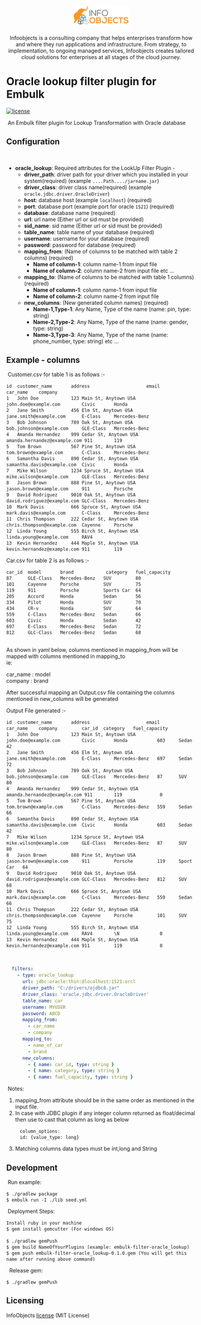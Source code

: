 
<p align="center">
  <a href="https://www.infoobjects.com/" target="blank"><img src="screenshots/logo.png" width="150" alt="InfoObjects Logo" /></a>
</p>
<p align="center">Infoobjects is a consulting company that helps enterprises transform how and where they run applications and infrastructure.
From strategy, to implementation, to ongoing managed services, Infoobjects creates tailored cloud solutions for enterprises at all stages of the cloud journey.</p>

# Oracle lookup filter plugin for Embulk
[![license](https://img.shields.io/badge/license-MIT-blue.svg)](LICENSE)

​
An Embulk filter plugin for Lookup Transformation with Oracle database
​
## Configuration
​
- **oracle_lookup**: Required attributes for the LookUp Filter Plugin -
    - **driver_path**: driver path for your driver which you installed in your system(required) (example `....Path..../jarname.jar`)
    - **driver_class**: driver class name(required) (example `oracle.jdbc.driver.OracleDriver`)
    - **host**: database host (example `localhost`) (required)
    - **port**: database port (example port for oracle `1521`) (required)
    - **database**: database name (required)
    - **url**: url name (Either url or sid must be provided)
    - **sid_name**: sid name (Either url or sid must be provided)
    - **table_name**: table name of your database (required)
    - **username**: username for your database (required)
    - **password**: password for database (required)
    - **mapping_from**: (Name of columns to be matched with table 2 columns) (required)
        - **Name of column-1**: column name-1 from input file
        - **Name of column-2**: column name-2 from input file etc ...
    - **mapping_to**:   (Name of columns to be matched with table 1 columns) (required)
        - **Name of column-1**: column name-1 from input file
        - **Name of column-2**: column name-2 from input file
    - **new_columns**:   (New generated column names) (required)
        - **Name-1,Type-1**: Any Name, Type of the name (name: pin, type: string)
        - **Name-2,Type-2**: Any Name, Type of the name (name: gender, type: string)
        - **Name-3,Type-3**: Any Name, Type of the name (name: phone_number, type: string) etc ...
## Example - columns
​
Customer.csv for table 1 is as follows :-

```
id  customer_name       address                     email                       car_name    company
1   John Doe            123 Main St, Anytown USA    john.doe@example.com        Civic       Honda
2   Jane Smith          456 Elm St, Anytown USA     jane.smith@example.com      E-Class     Mercedes-Benz
3   Bob Johnson         789 Oak St, Anytown USA     bob.johnson@example.com     GLE-Class   Mercedes-Benz
4   Amanda Hernandez    999 Cedar St, Anytown USA   amanda.hernandez@example.com 911        119
5   Tom Brown           567 Pine St, Anytown USA    tom.brown@example.com       C-Class     Mercedes-Benz
6   Samantha Davis      890 Cedar St, Anytown USA   samantha.davis@example.com  Civic       Honda
7   Mike Wilson         1234 Spruce St, Anytown USA mike.wilson@example.com     GLE-Class   Mercedes-Benz
8   Jason Brown         888 Pine St, Anytown USA    jason.brown@example.com     911         Porsche
9   David Rodriguez     9010 Oak St, Anytown USA    david.rodriguez@example.com GLC-Class   Mercedes-Benz
10  Mark Davis          666 Spruce St, Anytown USA  mark.davis@example.com      C-Class     Mercedes-Benz
11  Chris Thompson      222 Cedar St, Anytown USA   chris.thompson@example.com  Cayenne     Porsche
12  Linda Young         555 Birch St, Anytown USA   linda.young@example.com     RAV4
13  Kevin Hernandez     444 Maple St, Anytown USA   kevin.hernandez@example.com 911         119
```

Car.csv for table 2 is as follows :-

```
car_id  model       brand            category   fuel_capacity  
87      GLE-Class   Mercedes-Benz   SUV         80
101     Cayenne     Porsche         SUV         75
119     911         Porsche         Sports Car  64
205     Accord      Honda           Sedan       56
334     Pilot       Honda           SUV         70
434     CR-v        Honda           SUV         64      
559     C-Class     Mercedes-Benz   Sedan       66
603     Civic       Honda           Sedan       42
697     E-Class     Mercedes-Benz   Sedan       72
812     GLC-Class   Mercedes-Benz   Sedan       68


```

As shown in yaml below, columns mentioned in mapping_from will be mapped with columns mentioned in mapping_to      
ie:

car_name : model                       
company : brand

After successful mapping an Output.csv file containing the columns mentioned in new_columns will be generated

Output File generated :-

```
id  customer_name       address                     email                       car_name    company         car_id  category   fuel_capacity  
1   John Doe            123 Main St, Anytown USA    john.doe@example.com        Civic       Honda           603     Sedan       42
2   Jane Smith          456 Elm St, Anytown USA     jane.smith@example.com      E-Class     Mercedes-Benz   697     Sedan       72 
3   Bob Johnson         789 Oak St, Anytown USA     bob.johnson@example.com     GLE-Class   Mercedes-Benz   87      SUV         80
4   Amanda Hernandez    999 Cedar St, Anytown USA   amanda.hernandez@example.com 911        119              0         
5   Tom Brown           567 Pine St, Anytown USA    tom.brown@example.com       C-Class     Mercedes-Benz   559     Sedan       66   
6   Samantha Davis      890 Cedar St, Anytown USA   samantha.davis@example.com  Civic       Honda           603     Sedan       42   
7   Mike Wilson         1234 Spruce St, Anytown USA mike.wilson@example.com     GLE-Class   Mercedes-Benz   87      SUV         80   
8   Jason Brown         888 Pine St, Anytown USA    jason.brown@example.com     911         Porsche         119     Sport Car   64   
9   David Rodriguez     9010 Oak St, Anytown USA    david.rodriguez@example.com GLC-Class   Mercedes-Benz   812     SUV         68
10  Mark Davis          666 Spruce St, Anytown USA  mark.davis@example.com      C-Class     Mercedes-Benz   559     Sedan       66   
11  Chris Thompson      222 Cedar St, Anytown USA   chris.thompson@example.com  Cayenne     Porsche         101     SUV         75   
12  Linda Young         555 Birch St, Anytown USA   linda.young@example.com     RAV4        \N               0  
13  Kevin Hernandez     444 Maple St, Anytown USA   kevin.hernandez@example.com 911         119              0  

```
​
​
​
```yaml
  filters:
    - type: oracle_lookup
      url: jdbc:oracle:thin:@localhost:1521:orcl
      driver_path: "C:/drivers/ojdbc8.jar"
      driver_class: 'oracle.jdbc.driver.OracleDriver'
      table_name: car
      username: MYUSER
      password: ABCD
      mapping_from:
        - car_name
        - company
      mapping_to:
        - name_of_car
        - brand
      new_columns:
        - { name: car_id, type: string }
        - { name: category, type: string }
        - { name: fuel_capacity, type: string }
```
​
Notes:
1. mapping_from attribute should be in the same order as mentioned in the input file.
   ​
2. In case with JDBC plugin if any integer column returned as float/decimal then use to cast that column as long as below
``` 
     column_options: 
     id: {value_type: long}
```
3. Matching columns data types must be int,long and String
## Development
​
Run example:
​
```
$ ./gradlew package
$ embulk run -I ./lib seed.yml
```
​
Deployment Steps:
​
```
Install ruby in your machine
$ gem install gemcutter (For windows OS)
​
$ ./gradlew gemPush
$ gem build NameOfYourPlugins (example: embulk-filter-oracle_lookup)
$ gem push embulk-filter-oracle_lookup-0.1.0.gem (You will get this name after running above command)
```
​
​
Release gem:
​
```
$ ./gradlew gemPush
```
## Licensing

InfoObjects [license](LICENSE) (MIT License)